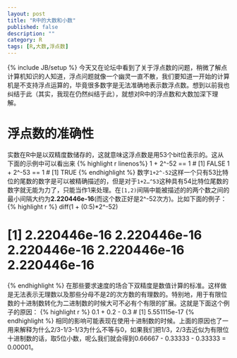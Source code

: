 ```yaml
---
layout: post
title: "R中的大数和小数"
published: false
description: ""
category: R
tags: [R,大数,浮点数]
---
```

{% include JB/setup %}
今天又在论坛中看到了关于浮点数的问题，稍微了解点计算机知识的人知道，浮点问题就像一个幽灵一直不散，我们要知道一开始的计算机是不支持浮点运算的，毕竟很多数字是无法准确地表示数浮点数。想到以前我也纠结于此（其实，我现在仍然纠结于此），就想对R中的浮点数和大数加深下理解。

# 浮点数的准确性
实数在R中是以双精度数储存的，这就意味这浮点数是用53个bit位表示的。这从下面的示例中可以看出来
{% highlight r linenos%}
1 + 2^-52 == 1 # [1] FALSE
1 + 2^-53 == 1 # [1] TRUE
{% endhighlight %}
数字```1+2^-52```这样一个只有53比特位的尾数的数字是可以被精确描述的，但是对于```1+2…^53```这种具有54比特位尾数的数字就无能为力了，只能当作1来处理。在```[1,2)```间隔中能被描述的的两个数之间的最小间隔大约为**2.220446e-16**(而这个数正好是2^-52次方)。比如下面的例子：
{% highlight r %}
diff(1 + (0:5)*2^-52)
# [1] 2.220446e-16 2.220446e-16 2.220446e-16 2.220446e-16 2.220446e-16
{% endhighlight %}
在那些要求速度的场合下双精度是数值计算的标准。这样做是无法表示无理数以及那些分母不是2的次方数的有理数的。特别地，用于有限位数的十进制数转化为二进制数的时候大可不必有个有限的扩展。这就是下面这个例子的原因：
{% highlight r %}
0.1 + 0.2 - 0.3 # [1] 5.551115e-17
{% endhighlight %}
相同的影响可能表现在使用十进制数的时候。上面的原因也了一用来解释为什么2/3-1/3-1/3为什么不等与0，如果我们把1/3，2/3去近似为有限位十进制数的话，取5位小数，呢么我们就会得到0.66667 - 0.33333 - 0.33333 = 0.00001。
